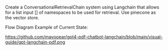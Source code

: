Create a ConversationalRetrievalChain system using Langchain that allows for a list input [] of namespaces to be used for retrieval. Use pinecone as the vector store.

Flow Diagram Example of Current State:

https://github.com/mayooear/gpt4-pdf-chatbot-langchain/blob/main/visual-guide/gpt-langchain-pdf.png
